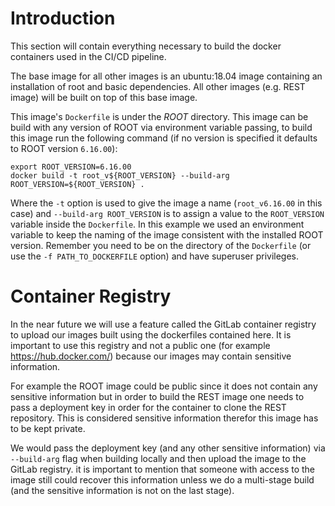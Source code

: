 # Introduction

This section will contain everything necessary to build the docker containers used in the CI/CD pipeline.

The base image for all other images is an ubuntu:18.04 image containing an installation of root and basic dependencies. All other images (e.g. REST image) will be built on top of this base image.

This image's `Dockerfile` is under the *ROOT* directory. This image can be build with any version of ROOT via environment variable passing, to build this image run the following command (if no version is specified it defaults to ROOT version `6.16.00`):

```
export ROOT_VERSION=6.16.00
docker build -t root_v${ROOT_VERSION} --build-arg ROOT_VERSION=${ROOT_VERSION} .
```

Where the `-t` option is used to give the image a name (`root_v6.16.00` in this case) and `--build-arg ROOT_VERSION` is to assign a value to the `ROOT_VERSION` variable inside the `Dockerfile`. In this example we used an environment variable to keep the naming of the image consistent with the installed ROOT version. Remember you need to be on the directory of the `Dockerfile` (or use the `-f PATH_TO_DOCKERFILE` option) and have superuser privileges. 

# Container Registry

In the near future we will use a feature called the GitLab container registry to upload our images built using the dockerfiles contained here. It is important to use this registry and not a public one (for example https://hub.docker.com/) because our images may contain sensitive information.

For example the ROOT image could be public since it does not contain any sensitive information but in order to build the REST image one needs to pass a deployment key in order for the container to clone the REST repository. This is considered sensitive information therefor this image has to be kept private.

We would pass the deployment key (and any other sensitive information) via `--build-arg` flag when building locally and then upload the image to the GitLab registry. it is important to mention that someone with access to the image still could recover this information unless we do a multi-stage build (and the sensitive information is not on the last stage). 